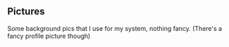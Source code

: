## Pictures

Some background pics that I use for my system, nothing fancy. (There's a fancy profile picture though)
